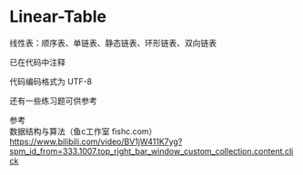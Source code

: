 # Linear-Table
线性表：顺序表、单链表、静态链表、环形链表、双向链表

已在代码中注释

代码编码格式为 UTF-8

还有一些练习题可供参考

参考  
数据结构与算法（鱼c工作室 fishc.com） https://www.bilibili.com/video/BV1jW411K7yg?spm_id_from=333.1007.top_right_bar_window_custom_collection.content.click
